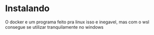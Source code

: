 # Instalando

O docker e um programa feito pra linux isso e inegavel, mas com o wsl consegue se utilizar tranquilamente no windows